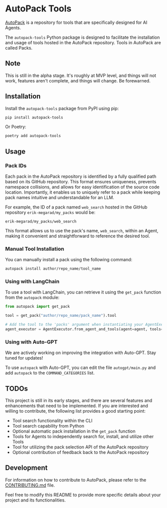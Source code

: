 # AutoPack Tools

[AutoPack](https://autopack.ai) is a repository for tools that are specifically designed for AI Agents.

The `autopack-tools` Python package is designed to facilitate the installation and usage of tools hosted in the AutoPack
repository. Tools in AutoPack are called Packs.

## Note

This is still in the alpha stage. It's roughly at MVP level, and things will not work, features aren't complete, and
things will change. Be forewarned.

## Installation

Install the `autopack-tools` package from PyPI using pip:

```bash
pip install autopack-tools
```

Or Poetry:

```bash
poetry add autopack-tools
```

## Usage

### Pack IDs

Each pack in the AutoPack repository is identified by a fully qualified path based on its GitHub repository. This format
ensures uniqueness, prevents namespace collisions, and allows for easy identification of the source code location.
Importantly, it enables us to uniquely refer to a pack while keeping pack names intuitive and understandable for an LLM.

For example, the ID of a pack named `web_search` hosted in the GitHub repository `erik-megarad/my_packs` would be:

`erik-megarad/my_packs/web_search`

This format allows us to use the pack's name, `web_search`, within an Agent, making it convenient and straightforward
to reference the desired tool.

### Manual Tool Installation

You can manually install a pack using the following command:

```bash
autopack install author/repo_name/tool_name
```

### Using with LangChain

To use a tool with LangChain, you can retrieve it using the `get_pack` function from the `autopack` module:

```python
from autopack import get_pack

tool = get_pack("author/repo_name/pack_name").tool

# Add the tool to the 'packs' argument when instantiating your AgentExecutor
agent_executor = AgentExecutor.from_agent_and_tools(agent=agent, tools=[tool()])
```

### Using with Auto-GPT

We are actively working on improving the integration with Auto-GPT. Stay tuned for updates!

To use `autopack` with Auto-GPT, you can edit the file `autogpt/main.py` and add `autopack` to the `COMMAND_CATEGORIES`
list.

## TODOs

This project is still in its early stages, and there are several features and enhancements that need to be implemented.
If you are interested and willing to contribute, the following list provides a good starting point:

- Tool search functionality within the CLI
- Tool search capability from Python
- Optional automatic pack installation in the `get_pack` function
- Tools for Agents to independently search for, install, and utilize other Tools
- Tool for utilizing the pack selection API of the AutoPack repository
- Optional contribution of feedback back to the AutoPack repository

## Development

For information on how to contribute to AutoPack, please refer to the [CONTRIBUTING.md](CONTRIBUTING.md) file.

Feel free to modify this README to provide more specific details about your project and its functionalities.